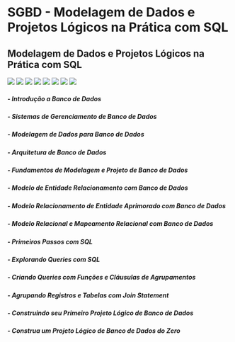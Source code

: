 
# SGBD - Modelagem de Dados e Projetos Lógicos na Prática com SQL
## Modelagem de Dados e Projetos Lógicos na Prática com SQL
<img src="https://icongr.am/devicon/git-original.svg?size=77&color=currentColor">  </a>
<img src="https://icongr.am/devicon/gitlab-original.svg?size=77&color=currentColor">
<img src="https://icongr.am/devicon/java-original.svg?size=77&color=currentColor">  </a>
<img src="https://icongr.am/devicon/postgresql-original.svg?size=77&color=currentColor">  </a>
<img src="https://icongr.am/devicon/python-original.svg?size=77&color=currentColor">  </a>
<img src="https://icongr.am/devicon/redis-original-wordmark.svg?size=77&color=currentColor">  </a>
<img src="https://icongr.am/devicon/mongodb-original-wordmark.svg?size=77&color=f2eeee">
<img src="https://icongr.am/devicon/mysql-original.svg?size=77&color=f2eeee">  

#####  - Introdução a Banco de Dados
#####  - Sistemas de Gerenciamento de Banco de Dados
#####  - Modelagem de Dados para Banco de Dados
#####  - Arquitetura de Banco de Dados
#####  - Fundamentos de Modelagem e Projeto de Banco de Dados
#####  - Modelo de Entidade Relacionamento com Banco de Dados
#####  - Modelo Relacionamento de Entidade Aprimorado com Banco de Dados
#####  - Modelo Relacional e Mapeamento Relacional com Banco de Dados
#####  - Primeiros Passos com SQL
#####  - Explorando Queries com SQL
#####  - Criando Queries com Funções e Cláusulas de Agrupamentos
#####  - Agrupando Registros e Tabelas com Join Statement
#####  - Construindo seu Primeiro Projeto Lógico de Banco de Dados
#####  - Construa um Projeto Lógico de Banco de Dados do Zero

##
